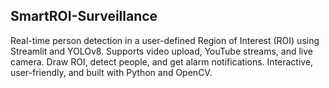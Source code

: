 ## SmartROI-Surveillance

Real-time person detection in a user-defined Region of Interest (ROI) using Streamlit and YOLOv8. Supports video upload, YouTube streams, and live camera. Draw ROI, detect people, and get alarm notifications. Interactive, user-friendly, and built with Python and OpenCV.
